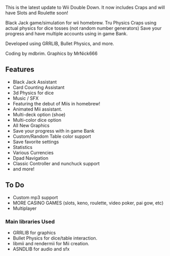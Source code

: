 This is the latest update to Wii Double Down.  It now includes Craps and will have Slots and Roulette soon!

Black Jack game/simulation for wii homebrew.
Tru Physics Craps using actual physics for dice tosses (not random number generators)
Save your progress and have multiple accounts using in game Bank.

Developed using GRRLIB, Bullet Physics, and more.

Coding by mdbrim.
Graphics by MrNick666

## Features ##
  * Black Jack Assistant
  * Card Counting Assistant
  * 3d Physics for dice
  * Music / SFX
  * Featuring the debut of Miis in homebrew!
  * Animated Mii assistant.
  * Multi-deck option (shoe)
  * Multi-color dice option
  * All New Graphics
  * Save your progress with in game Bank
  * Custom/Random Table color support
  * Save favorite settings
  * Statistics
  * Various Currencies
  * Dpad Navigation
  * Classic Controller and nunchuck support
  * and more!

## To Do ##
  * Custom mp3 support
  * MORE CASINO GAMES (slots, keno, roulette, video poker, pai gow, etc)
  * Multiplayer

### Main libraries Used ###
  * GRRLIB for graphics
  * Bullet Physics for dice/table interaction.
  * libmii and rendermii for Mii creation.
  * ASNDLIB for audio and sfx